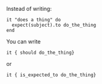 Instead of writing:

```
it "does a thing" do
  expect(subject).to do_the_thing
end
```

You can write

`it { should do_the_thing}`

or

`it { is_expected_to do_the_thing}`
